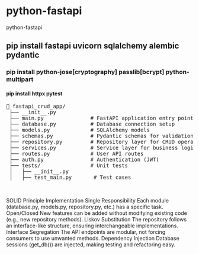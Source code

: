 # python-fastapi
python-fastapi

## pip install fastapi uvicorn sqlalchemy alembic pydantic
### pip install python-jose[cryptography] passlib[bcrypt] python-multipart
#### pip install httpx pytest

<pre>
📂 fastapi_crud_app/
 ├── __init__.py          
 ├── main.py               # FastAPI application entry point
 ├── database.py           # Database connection setup
 ├── models.py             # SQLAlchemy models
 ├── schemas.py            # Pydantic schemas for validation
 ├── repository.py         # Repository layer for CRUD operations
 ├── services.py           # Service layer for business logic
 ├── routes.py             # User API routes
 ├── auth.py               # Authentication (JWT)
 ├── tests/                # Unit tests
 │   ├── __init__.py
 │   ├── test_main.py       # Test cases

 </pre>

SOLID Principle	Implementation
Single Responsibility	Each module (database.py, models.py, repository.py, etc.) has a specific task.
Open/Closed	New features can be added without modifying existing code (e.g., new repository methods).
Liskov Substitution	The repository follows an interface-like structure, ensuring interchangeable implementations.
Interface Segregation	The API endpoints are modular, not forcing consumers to use unwanted methods.
Dependency Injection	Database sessions (get_db()) are injected, making testing and refactoring easy.
